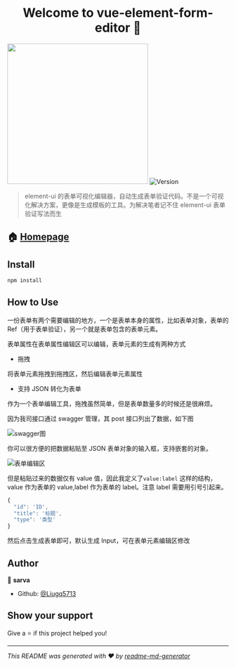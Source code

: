 <h1 align="center">Welcome to vue-element-form-editor 👋</h1>
<p>
  <img width="320" src="https://raw.githubusercontent.com//Liugq5713/vue-element-form-editor/master/src/assets/logo-with-title.png">
  <img alt="Version" src="https://img.shields.io/badge/version-0.1.0-blue.svg?cacheSeconds=2592000" />
</p>

> element-ui 的表单可视化编辑器，自动生成表单验证代码。不是一个可视化解决方案，更像是生成模板的工具。为解决笔者记不住 element-ui 表单验证写法而生

## 🏠 [Homepage](https://so-easy.cc/vue-element-form-editor/)

## Install

```sh
npm install
```

## How to Use

一份表单有两个需要编辑的地方，一个是表单本身的属性，比如表单对象，表单的 Ref（用于表单验证），另一个就是表单包含的表单元素。

表单属性在表单属性编辑区可以编辑，表单元素的生成有两种方式

- 拖拽

将表单元素拖拽到拖拽区，然后编辑表单元素属性

- 支持 JSON 转化为表单

作为一个表单编辑工具，拖拽虽然简单，但是表单数量多的时候还是很麻烦。

因为我司接口通过 swagger 管理，其 post 接口列出了数据，如下图

![swagger图](https://wpimg.wallstcn.com/98883408-e3aa-43ef-9ab8-ea9ea15d4947.png)

你可以很方便的把数据粘贴至 JSON 表单对象的输入框，支持嵌套的对象。

![表单编辑区](https://wpimg.wallstcn.com/80a00d25-c157-42f6-a4b4-3e9366dff194.png)

但是粘贴过来的数据仅有 value 值，因此我定义了`value:label` 这样的结构，value 作为表单的 value,label 作为表单的 label。注意 label 需要用引号引起来。

```js
{
  "id": 'ID',
  "title": '标题',
  "type": '类型'
}
```

然后点击生成表单即可，默认生成 Input，可在表单元素编辑区修改

## Author

👤 **sarva**

- Github: [@Liugq5713](https://github.com/Liugq5713)

## Show your support

Give a ⭐️ if this project helped you!

---

_This README was generated with ❤️ by [readme-md-generator](https://github.com/kefranabg/readme-md-generator)_
